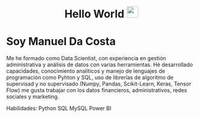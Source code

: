 <!DOCTYPE html>
<html>
<body>
<!-- Title -->
<h1 align="center">Hello World 
  <img src="https://raw.githubusercontent.com/iampavangandhi/iampavangandhi/master/gifs/Hi.gif" 
       width="30px">
</h1>

<h1>Soy Manuel Da Costa</h1>
<p>Me he formado como Data Scientist, con experiencia en gestión administrativa y análisis de datos con varias herramientas.
Hé desarrollado capacidades, conocimiento analíticos y manejo de lenguajes de programación como Pyhton y SQL, uso de librerías de algoritmo de supervisad y no supervisado (Numpy, Pandas, Scikit-Learn, Keras, Tensor Flow) me gusta trabajar con los datos financieros, administrativos, redes sociales y marketing.

Habilidades:
Python
SQL
MySQL
Power BI</p>

</body>
</html>




